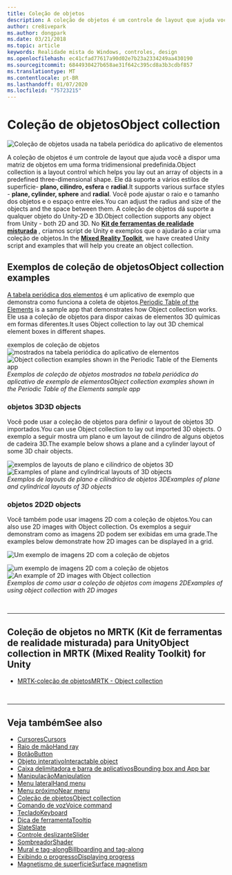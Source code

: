 ```yaml
---
title: Coleção de objetos
description: A coleção de objetos é um controle de layout que ajuda você a dispor uma matriz de objetos em uma forma tridimensional predefinida.
author: cre8ivepark
ms.author: dongpark
ms.date: 03/21/2018
ms.topic: article
keywords: Realidade mista do Windows, controles, design
ms.openlocfilehash: ec41cfad77617a90d02e7b23a2334249aa430190
ms.sourcegitcommit: 6844930427b658ae31f642c395cd8a3b3cdbf857
ms.translationtype: MT
ms.contentlocale: pt-BR
ms.lasthandoff: 01/07/2020
ms.locfileid: "75723215"
---
```

# <a name="object-collection"></a><span data-ttu-id="8cb23-104">Coleção de objetos</span><span class="sxs-lookup"><span data-stu-id="8cb23-104">Object collection</span></span>

![Coleção de objetos usada na tabela periódica do aplicativo de elementos](images/UX/UX_Hero_ObjectCollection.jpg)<br>


<span data-ttu-id="8cb23-106">A coleção de objetos é um controle de layout que ajuda você a dispor uma matriz de objetos em uma forma tridimensional predefinida.</span><span class="sxs-lookup"><span data-stu-id="8cb23-106">Object collection is a layout control which helps you lay out an array of objects in a predefined three-dimensional shape.</span></span> <span data-ttu-id="8cb23-107">Ele dá suporte a vários estilos de superfície- **plano, cilindro, esfera** e **radial**.</span><span class="sxs-lookup"><span data-stu-id="8cb23-107">It supports various surface styles - **plane, cylinder, sphere** and **radial**.</span></span> <span data-ttu-id="8cb23-108">Você pode ajustar o raio e o tamanho dos objetos e o espaço entre eles.</span><span class="sxs-lookup"><span data-stu-id="8cb23-108">You can adjust the radius and size of the objects and the space between them.</span></span> <span data-ttu-id="8cb23-109">A coleção de objetos dá suporte a qualquer objeto do Unity-2D e 3D.</span><span class="sxs-lookup"><span data-stu-id="8cb23-109">Object collection supports any object from Unity - both 2D and 3D.</span></span> <span data-ttu-id="8cb23-110">No **[Kit de ferramentas de realidade misturada](https://microsoft.github.io/MixedRealityToolkit-Unity/Documentation/README_ObjectCollection.html)** , criamos script de Unity e exemplos que o ajudarão a criar uma coleção de objetos.</span><span class="sxs-lookup"><span data-stu-id="8cb23-110">In the **[Mixed Reality Toolkit](https://microsoft.github.io/MixedRealityToolkit-Unity/Documentation/README_ObjectCollection.html)**, we have created Unity script and examples that will help you create an object collection.</span></span>


## <a name="object-collection-examples"></a><span data-ttu-id="8cb23-111">Exemplos de coleção de objetos</span><span class="sxs-lookup"><span data-stu-id="8cb23-111">Object collection examples</span></span>

<span data-ttu-id="8cb23-112">[A tabela periódica dos elementos](periodic-table-of-the-elements.md) é um aplicativo de exemplo que demonstra como funciona a coleta de objetos.</span><span class="sxs-lookup"><span data-stu-id="8cb23-112">[Periodic Table of the Elements](periodic-table-of-the-elements.md) is a sample app that demonstrates how Object collection works.</span></span> <span data-ttu-id="8cb23-113">Ele usa a coleção de objetos para dispor caixas de elementos 3D químicas em formas diferentes.</span><span class="sxs-lookup"><span data-stu-id="8cb23-113">It uses Object collection to lay out 3D chemical element boxes in different shapes.</span></span>

<span data-ttu-id="8cb23-114">exemplos de coleção de objetos ![mostrados na tabela periódica do aplicativo de elementos](images/periodictable-collections-1000px.jpg)</span><span class="sxs-lookup"><span data-stu-id="8cb23-114">![Object collection examples shown in the Periodic Table of the Elements app](images/periodictable-collections-1000px.jpg)</span></span><br>
<span data-ttu-id="8cb23-115">*Exemplos de coleção de objetos mostrados na tabela periódica do aplicativo de exemplo de elementos*</span><span class="sxs-lookup"><span data-stu-id="8cb23-115">*Object collection examples shown in the Periodic Table of the Elements sample app*</span></span>

### <a name="3d-objects"></a><span data-ttu-id="8cb23-116">objetos 3D</span><span class="sxs-lookup"><span data-stu-id="8cb23-116">3D objects</span></span>

<span data-ttu-id="8cb23-117">Você pode usar a coleção de objetos para definir o layout de objetos 3D importados.</span><span class="sxs-lookup"><span data-stu-id="8cb23-117">You can use Object collection to lay out imported 3D objects.</span></span> <span data-ttu-id="8cb23-118">O exemplo a seguir mostra um plano e um layout de cilindro de alguns objetos de cadeira 3D.</span><span class="sxs-lookup"><span data-stu-id="8cb23-118">The example below shows a plane and a cylinder layout of some 3D chair objects.</span></span>

<span data-ttu-id="8cb23-119">![exemplos de layouts de plano e cilíndrico de objetos 3D](images/objectcollection-3dobjects-1000px.jpg)</span><span class="sxs-lookup"><span data-stu-id="8cb23-119">![Examples of plane and cylindrical layouts of 3D objects](images/objectcollection-3dobjects-1000px.jpg)</span></span><br>
<span data-ttu-id="8cb23-120">*Exemplos de layouts de plano e cilíndrico de objetos 3D*</span><span class="sxs-lookup"><span data-stu-id="8cb23-120">*Examples of plane and cylindrical layouts of 3D objects*</span></span>

### <a name="2d-objects"></a><span data-ttu-id="8cb23-121">objetos 2D</span><span class="sxs-lookup"><span data-stu-id="8cb23-121">2D objects</span></span>

<span data-ttu-id="8cb23-122">Você também pode usar imagens 2D com a coleção de objetos.</span><span class="sxs-lookup"><span data-stu-id="8cb23-122">You can also use 2D images with Object collection.</span></span> <span data-ttu-id="8cb23-123">Os exemplos a seguir demonstram como as imagens 2D podem ser exibidas em uma grade.</span><span class="sxs-lookup"><span data-stu-id="8cb23-123">The examples below demonstrate how 2D images can be displayed in a grid.</span></span>

![Um exemplo de imagens 2D com a coleção de objetos](images/940px-layout-3dobjects-3.jpg)

<span data-ttu-id="8cb23-125">![um exemplo de imagens 2D com a coleção de objetos](images/940px-layout-2dimages.jpg)</span><span class="sxs-lookup"><span data-stu-id="8cb23-125">![An example of 2D images with Object collection](images/940px-layout-2dimages.jpg)</span></span><br>
<span data-ttu-id="8cb23-126">*Exemplos de como usar a coleção de objetos com imagens 2D*</span><span class="sxs-lookup"><span data-stu-id="8cb23-126">*Examples of using object collection with 2D images*</span></span>

<br>

---

## <a name="object-collection-in-mrtk-mixed-reality-toolkit-for-unity"></a><span data-ttu-id="8cb23-127">Coleção de objetos no MRTK (Kit de ferramentas de realidade misturada) para Unity</span><span class="sxs-lookup"><span data-stu-id="8cb23-127">Object collection in MRTK (Mixed Reality Toolkit) for Unity</span></span>

* [<span data-ttu-id="8cb23-128">MRTK-coleção de objetos</span><span class="sxs-lookup"><span data-stu-id="8cb23-128">MRTK - Object collection</span></span>](https://microsoft.github.io/MixedRealityToolkit-Unity/Documentation/README_ObjectCollection.html)


<br>

---


## <a name="see-also"></a><span data-ttu-id="8cb23-129">Veja também</span><span class="sxs-lookup"><span data-stu-id="8cb23-129">See also</span></span>

* [<span data-ttu-id="8cb23-130">Cursores</span><span class="sxs-lookup"><span data-stu-id="8cb23-130">Cursors</span></span>](cursors.md)
* [<span data-ttu-id="8cb23-131">Raio de mão</span><span class="sxs-lookup"><span data-stu-id="8cb23-131">Hand ray</span></span>](point-and-commit.md)
* [<span data-ttu-id="8cb23-132">Botão</span><span class="sxs-lookup"><span data-stu-id="8cb23-132">Button</span></span>](button.md)
* [<span data-ttu-id="8cb23-133">Objeto interativo</span><span class="sxs-lookup"><span data-stu-id="8cb23-133">Interactable object</span></span>](interactable-object.md)
* [<span data-ttu-id="8cb23-134">Caixa delimitadora e barra de aplicativos</span><span class="sxs-lookup"><span data-stu-id="8cb23-134">Bounding box and App bar</span></span>](app-bar-and-bounding-box.md)
* [<span data-ttu-id="8cb23-135">Manipulação</span><span class="sxs-lookup"><span data-stu-id="8cb23-135">Manipulation</span></span>](direct-manipulation.md)
* [<span data-ttu-id="8cb23-136">Menu lateral</span><span class="sxs-lookup"><span data-stu-id="8cb23-136">Hand menu</span></span>](hand-menu.md)
* [<span data-ttu-id="8cb23-137">Menu próximo</span><span class="sxs-lookup"><span data-stu-id="8cb23-137">Near menu</span></span>](near-menu.md)
* [<span data-ttu-id="8cb23-138">Coleção de objetos</span><span class="sxs-lookup"><span data-stu-id="8cb23-138">Object collection</span></span>](object-collection.md)
* [<span data-ttu-id="8cb23-139">Comando de voz</span><span class="sxs-lookup"><span data-stu-id="8cb23-139">Voice command</span></span>](voice-input.md)
* [<span data-ttu-id="8cb23-140">Teclado</span><span class="sxs-lookup"><span data-stu-id="8cb23-140">Keyboard</span></span>](keyboard.md)
* [<span data-ttu-id="8cb23-141">Dica de ferramenta</span><span class="sxs-lookup"><span data-stu-id="8cb23-141">Tooltip</span></span>](tooltip.md)
* [<span data-ttu-id="8cb23-142">Slate</span><span class="sxs-lookup"><span data-stu-id="8cb23-142">Slate</span></span>](slate.md)
* [<span data-ttu-id="8cb23-143">Controle deslizante</span><span class="sxs-lookup"><span data-stu-id="8cb23-143">Slider</span></span>](slider.md)
* [<span data-ttu-id="8cb23-144">Sombreador</span><span class="sxs-lookup"><span data-stu-id="8cb23-144">Shader</span></span>](shader.md)
* [<span data-ttu-id="8cb23-145">Mural e tag-along</span><span class="sxs-lookup"><span data-stu-id="8cb23-145">Billboarding and tag-along</span></span>](billboarding-and-tag-along.md)
* [<span data-ttu-id="8cb23-146">Exibindo o progresso</span><span class="sxs-lookup"><span data-stu-id="8cb23-146">Displaying progress</span></span>](progress.md)
* [<span data-ttu-id="8cb23-147">Magnetismo de superfície</span><span class="sxs-lookup"><span data-stu-id="8cb23-147">Surface magnetism</span></span>](surface-magnetism.md)

